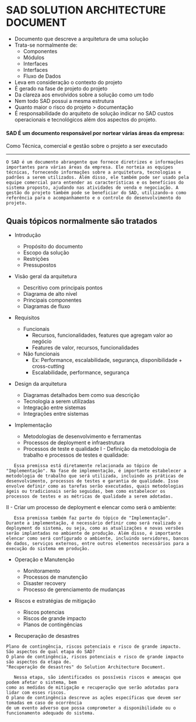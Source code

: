 # SAD SOLUTION ARCHITECTURE DOCUMENT

- Documento que descreve a arquitetura de uma solução
- Trata-se normalmente de:
   - Componentes
   - Módulos
   - Interfaces
   - Interfaces
   - Fluxo de Dados
- Leva em consideração o contexto do projeto
- É gerado na fase de projeto do projeto
- Da clareza aos envolvidos sobre a solução como um todo
- Nem todo SAD possui a mesma estrutura
- Quanto maior o risco do projeto > documentação
- É responsabilidade do arquiteto de solução indicar no SAD custos operacionais e tecnológicos além dos aspectos do projeto.

#### SAD É um documento responsável por nortear várias áreas da empresa:

Como Técnica, comercial e gestão sobre o projeto a ser executado
__________________________________________________________________
````
O SAD é um documento abrangente que fornece diretrizes e informações importantes para várias áreas da empresa. Ele norteia as equipes técnicas, fornecendo informações sobre a arquitetura, tecnologias e padrões a serem utilizados. Além disso, ele também pode ser usado pela equipe comercial para entender as características e os benefícios do sistema proposto, ajudando nas atividades de venda e negociação. A gestão do projeto também pode se beneficiar do SAD, utilizando-o como referência para o acompanhamento e o controle do desenvolvimento do projeto.

````
## Quais tópicos normalmente são tratados
- Introdução 
   - Propósito do documento
   - Escopo da solução 
   - Restrições
   - Pressupostos
- Visão geral da arquitetura
   - Descritivo com principais pontos
   - Diagrama de alto nível
   - Principais componentes
   - Diagramas de fluxo
- Requisitos
   - Funcionais
      - Recursos, funcionalidades, features que agregam valor ao negócio
      - Features de valor, recursos, funcionalidades
   - Não funcionais
      - Ex: Performance, escalabilidade, segurança, disponibilidade + cross-cutting
      - Escalabilidade, performance, segurança

- Design da arquitetura
   - Diagramas detalhados bem como sua descrição
   - Tecnologia a serem utilizadas
   - Integração entre sistemas
   - Integrações entre sistemas

- Implementação
   - Metodologias de desenvolvimento e ferramentas
   - Processos de deployment e infraestrutura
   - Processos de teste e qualidade
   I - Definição da metodologia de trabalho e processos de testes e qualidade:
````
   Essa premissa está diretamente relacionada ao tópico de "Implementação". Na fase de implementação, é importante estabelecer a metodologia de trabalho que será utilizada, incluindo as práticas de desenvolvimento, processos de testes e garantia de qualidade. Isso envolve definir como as tarefas serão executadas, quais metodologias ágeis ou tradicionais serão seguidas, bem como estabelecer os processos de testes e as métricas de qualidade a serem adotadas.
````
   II - Criar um processo de deployment e elencar como será o ambiente:
````
   Essa premissa também faz parte do tópico de "Implementação". Durante a implementação, é necessário definir como será realizado o deployment do sistema, ou seja, como as atualizações e novas versões serão implantadas no ambiente de produção. Além disso, é importante elencar como será configurado o ambiente, incluindo servidores, bancos de dados, serviços externos, entre outros elementos necessários para a execução do sistema em produção.
````

- Operação e Manutenção
   - Monitoramento
   - Processos de manutenção
   - Disaster recovery
   - Processo de gerenciamento de mudanças

- Riscos e estratégias de mitigação
   - Riscos potencias
   - Riscos de grande impacto
   - Planos de contingências

- Recuperação de desastres
````
Plano de contingência, riscos potenciais e risco de grande impacto. São aspectos de qual etapa do SAD?
O plano de contingência, riscos potenciais e risco de grande impacto são aspectos da etapa de.
"Recuperação de desastres" do Solution Architecture Document.

   Nessa etapa, são identificados os possíveis riscos e ameaças que podem afetar o sistema, bem
como as medidas de mitigação e recuperação que serão adotadas para lidar com esses riscos.
O plano de contingência descreve as ações específicas que devem ser tomadas em caso de ocorrência
de um evento adverso que possa comprometer a disponibilidade ou o funcionamento adequado do sistema.
````
